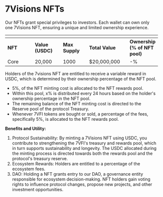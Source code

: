 # 7Visions NFTs

Our NFTs grant special privileges to investors. Each wallet can own only one 7Visions NFT, ensuring a unique and limited ownership experience.&#x20;

<table data-header-hidden><thead><tr><th width="117"></th><th width="98"></th><th width="88"></th><th width="135"></th><th></th></tr></thead><tbody><tr><td><strong>NFT</strong></td><td><strong>Value (USDC)</strong></td><td><strong>Max Supply</strong></td><td><strong>Total Value</strong></td><td><strong>Ownership (% of NFT pool)</strong></td></tr><tr><td>Core</td><td>20,000</td><td>1000</td><td>$20,000,000</td><td>-%</td></tr></tbody></table>

Holders of the 7visions NFT are entitled to receive a variable reward in USDC, which is determined by their ownership percentage of the NFT pool.

* 5%, of the NFT minting cost is allocated to the NFT rewards pool.&#x20;
* Within this pool, x% is distributed every 24 hours based on the holder's ownership percentage in the NFT pool.&#x20;
* The remaining balance of the NFT minting cost is directed to the Reserve pool of the protocol Treasury.&#x20;
* Whenever 7VFI tokens are bought or sold, a percentage of the fees, specifically 5%, is allocated to the NFT rewards pool.

**Benefits and Utility:**

1. Protocol Sustainability: By minting a 7Visions NFT using USDC, you contribute to strengthening the 7VFI's treasury and rewards pool, which in turn supports sustainability and longevity. The USDC allocated during the minting process is directed towards both the rewards pool and the protocol's treasury reserve.
2. Ecosystem Rewards: Holders are entitled to a percentage of the ecosystem fees.
3. DAO: Holding a NFT grants entry to our DAO, a governance entity responsible for ecosystem decision-making. NFT holders gain voting rights to influence protocol changes, propose new projects, and other investment opportunities.
